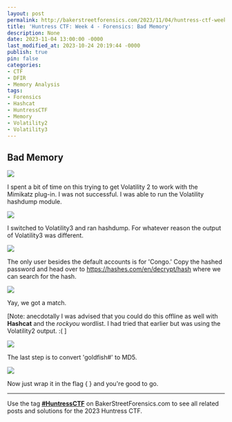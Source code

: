 ```yaml
---
layout: post
permalink: http://bakerstreetforensics.com/2023/11/04/huntress-ctf-week-4-forensics-bad-memory/
title: 'Huntress CTF: Week 4 - Forensics: Bad Memory'
description: None
date: 2023-11-04 13:00:00 -0000
last_modified_at: 2023-10-24 20:19:44 -0000
publish: true
pin: false
categories:
- CTF
- DFIR
- Memory Analysis
tags:
- Forensics
- Hashcat
- HuntressCTF
- Memory
- Volatility2
- Volatility3
---
```

## Bad Memory

![](https://bakerstreetforensics.com/wp-content/uploads/2023/10/screenshot-2023-10-24-at-3.10.27e280afpm.png?w=1024)

I spent a bit of time on this trying to get Volatility 2 to work with the Mimikatz plug-in. I was not successful. I was able to run the Volatility hashdump module.

![](https://bakerstreetforensics.com/wp-content/uploads/2023/10/screenshot-2023-10-24-at-3.26.49e280afpm.png?w=944)

I switched to Volatility3 and ran hashdump. For whatever reason the output of Volatility3 was different.

![](https://bakerstreetforensics.com/wp-content/uploads/2023/10/screenshot-2023-10-24-at-3.10.56e280afpm.png?w=1024)

The only user besides the default accounts is for 'Congo.' Copy the hashed password and head over to <https://hashes.com/en/decrypt/hash> where we can search for the hash.

![](https://bakerstreetforensics.com/wp-content/uploads/2023/10/screenshot-2023-10-24-at-3.11.57e280afpm.png?w=1024)

Yay, we got a match.

[Note: anecdotally I was advised that you could do this offline as well with **Hashcat** and the _rockyou_ wordlist. I had tried that earlier but was using the Volatility2 output. :( ]

![](https://bakerstreetforensics.com/wp-content/uploads/2023/10/screenshot-2023-10-24-at-4.17.39e280afpm.png?w=1024)

The last step is to convert 'goldfish#' to MD5. 

![](https://bakerstreetforensics.com/wp-content/uploads/2023/10/screenshot-2023-10-24-at-3.13.54e280afpm.png?w=1024)

Now just wrap it in the flag { } and you're good to go.

* * *

Use the tag [**#HuntressCTF**](https://bakerstreetforensics.com/tag/HuntressCTF/) on BakerStreetForensics.com to see all related posts and solutions for the 2023 Huntress CTF.
